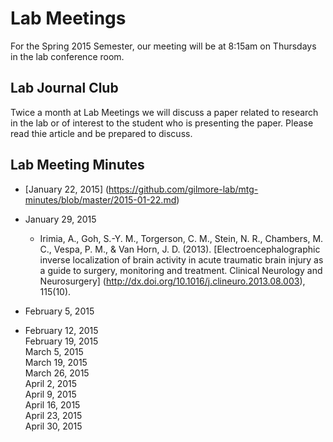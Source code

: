 # Lab Meetings
For the Spring 2015 Semester, our meeting will be at 8:15am on Thursdays in the lab conference room. 

## Lab Journal Club

Twice a month at Lab Meetings we will discuss a paper related to research in the lab or of interest to the student who is presenting the paper. Please read thie article and be prepared to discuss.

## Lab Meeting Minutes

- [January 22, 2015] (https://github.com/gilmore-lab/mtg-minutes/blob/master/2015-01-22.md)  
- January 29, 2015  
     - Irimia, A., Goh, S.-Y. M., Torgerson, C. M., Stein, N. R., Chambers, M. C., Vespa, P. M., & Van Horn, J. D. (2013). [Electroencephalographic inverse localization of brain activity in acute traumatic brain injury as a guide to surgery, monitoring and treatment. Clinical Neurology and Neurosurgery] (http://dx.doi.org/10.1016/j.clineuro.2013.08.003), 115(10).
     
- February 5, 2015  
- February 12, 2015  
February 19, 2015  
March 5, 2015  
March 19, 2015  
March 26, 2015  
April 2, 2015  
April 9, 2015  
April 16, 2015  
April 23, 2015  
April 30, 2015





